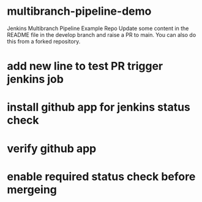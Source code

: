 # multibranch-pipeline-demo
Jenkins Multibranch Pipeline Example Repo 
Update some content in the README file in the develop branch and raise a PR to main. You can also do this from a forked repository.
# add new line to test PR trigger jenkins job
# install github app for jenkins status check
# verify github app 
# enable required status check before mergeing 
